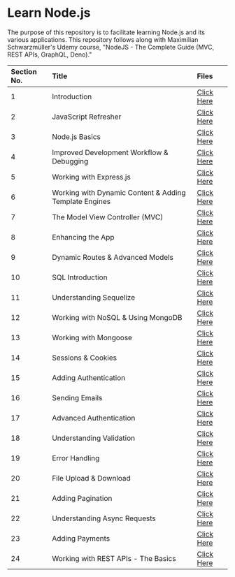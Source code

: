 # Learn Node.js

The purpose of this repository is to facilitate learning Node.js and its various applications. This repository follows along with Maximilian Schwarzmüller's Udemy course, "NodeJS - The Complete Guide (MVC, REST APIs, GraphQL, Deno)."

| Section No. | Title                                                  | Files                                               |
| :---------- | :----------------------------------------------------- | :-------------------------------------------------- |
| 1           | Introduction                                           | [Click Here](./1%20introduction/)                   |
| 2           | JavaScript Refresher                                   | [Click Here](./2%20javascript-refresh/)             |
| 3           | Node.js Basics                                         | [Click Here](./3%20nodejs-basics/)                  |
| 4           | Improved Development Workflow & Debugging              | [Click Here](./4%20development-workflow-debugging/) |
| 5           | Working with Express.js                                | [Click Here](./5%20express.js/)                     |
| 6           | Working with Dynamic Content & Adding Template Engines | [Click Here](./6-dynamic-content-template-engines/) |
| 7           | The Model View Controller (MVC)                        | [Click Here](./7-mvc/)                              |
| 8           | Enhancing the App                                      | [Click Here](./8-enhancing-the-app/)                |
| 9           | Dynamic Routes & Advanced Models                       | [Click Here](./9-dynamic-routes-advanced-models/)   |
| 10          | SQL Introduction                                       | [Click Here](./10-sql-introduction/)                |
| 11          | Understanding Sequelize                                | [Click Here](./11-sequelize/)                       |
| 12          | Working with NoSQL & Using MongoDB                     | [Click Here](./12-nosql-mongodb/)                   |
| 13          | Working with Mongoose                                  | [Click Here](./13-mongoose/)                        |
| 14          | Sessions & Cookies                                     | [Click Here](./14-sessions-cookies/)                |
| 15          | Adding Authentication                                  | [Click Here](./15-authentication/)                  |
| 16          | Sending Emails                                         | [Click Here](./16-sending-emails/)                  |
| 17          | Advanced Authentication                                | [Click Here](./17-advanced-authentication/)         |
| 18          | Understanding Validation                               | [Click Here](./18-understanding-validation/)        |
| 19          | Error Handling                                         | [Click Here](./19-error-handling/)                  |
| 20          | File Upload & Download                                 | [Click Here](./20-file-upload-download/)            |
| 21          | Adding Pagination                                      | [Click Here](./21-pagination/)                      |
| 22          | Understanding Async Requests                           | [Click Here](./22-async-requests/)                  |
| 23          | Adding Payments                                        | [Click Here](./23-payments/)                        |
| 24          | Working with REST APIs - The Basics                    | [Click Here](./24-rest-api-basics/)                 |
